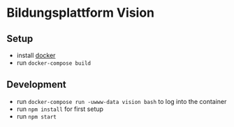 # Bildungsplattform Vision

## Setup

- install [docker](https://docs.docker.com/install/)
- run `docker-compose build`

## Development

- run `docker-compose run -uwww-data vision bash` to log into the container
- run `npm install` for first setup
- run `npm start`

